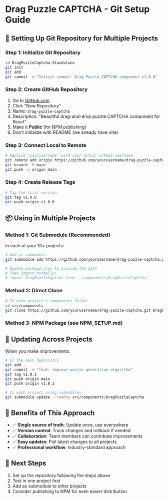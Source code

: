 # Drag Puzzle CAPTCHA - Git Setup Guide

## 🚀 Setting Up Git Repository for Multiple Projects

### Step 1: Initialize Git Repository
```bash
cd DragPuzzleCaptcha-Standalone
git init
git add .
git commit -m "Initial commit: Drag Puzzle CAPTCHA component v1.0.0"
```

### Step 2: Create GitHub Repository
1. Go to [GitHub.com](https://github.com)
2. Click "New Repository"
3. Name: `drag-puzzle-captcha`
4. Description: "Beautiful drag-and-drop puzzle CAPTCHA component for React"
5. Make it **Public** (for NPM publishing)
6. Don't initialize with README (we already have one)

### Step 3: Connect Local to Remote
```bash
# Replace 'yourusername' with your actual GitHub username
git remote add origin https://github.com/yourusername/drag-puzzle-captcha.git
git branch -M main
git push -u origin main
```

### Step 4: Create Release Tags
```bash
# Tag the first version
git tag v1.0.0
git push origin v1.0.0
```

## 📦 Using in Multiple Projects

### Method 1: Git Submodule (Recommended)
In each of your 10+ projects:

```bash
# Add as submodule
git submodule add https://github.com/yourusername/drag-puzzle-captcha.git src/components/DragPuzzleCaptcha

# Update package.json to include the path
# Then import normally:
# import DragPuzzleCaptcha from './components/DragPuzzleCaptcha'
```

### Method 2: Direct Clone
```bash
# In each project's components folder
cd src/components
git clone https://github.com/yourusername/drag-puzzle-captcha.git DragPuzzleCaptcha
```

### Method 3: NPM Package (see NPM_SETUP.md)

## 🔄 Updating Across Projects

When you make improvements:

```bash
# In the main repository
git add .
git commit -m "feat: improve puzzle generation algorithm"
git tag v1.0.1
git push origin main
git push origin v1.0.1

# In each project using submodules
git submodule update --remote src/components/DragPuzzleCaptcha
```

## 🌟 Benefits of This Approach

- ✅ **Single source of truth**: Update once, use everywhere
- ✅ **Version control**: Track changes and rollback if needed
- ✅ **Collaboration**: Team members can contribute improvements
- ✅ **Easy updates**: Pull latest changes to all projects
- ✅ **Professional workflow**: Industry-standard approach

## 📝 Next Steps

1. Set up the repository following the steps above
2. Test in one project first
3. Add as submodule to other projects
4. Consider publishing to NPM for even easier distribution
